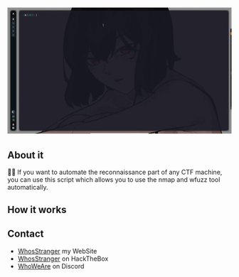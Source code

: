 <h1 align="center">
  <img src="https://github.com/whosstranger/whosstranger/blob/main/Terminal.gif" alt="WhosStranger" />
</h1>

## About it
👨‍💻 If you want to automate the reconnaissance part of any CTF machine, you can use this script which allows you to use the nmap and wfuzz tool automatically.

## How it works


## Contact
- [WhosStranger](https://whosstranger.github.io/) my WebSite
- [WhosStranger](https://app.hackthebox.com/profile/805901) on HackTheBox
- [WhoWeAre](https://discord.gg/guJrpySjJZ) on Discord
